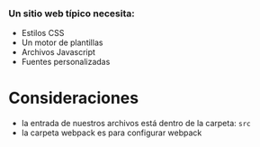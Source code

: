 ### Un sitio web típico necesita:

- Estilos CSS
- Un motor de plantillas
- Archivos Javascript
- Fuentes personalizadas
# Consideraciones
- la entrada de nuestros archivos está dentro de la carpeta: `src`
- la carpeta webpack es para configurar webpack
